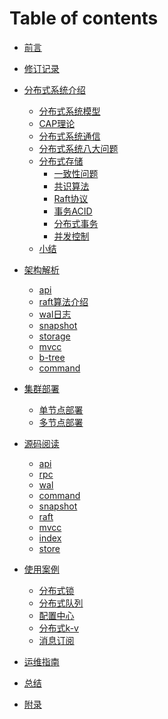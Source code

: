 # Table of contents

* [前言](README.md)

* [修订记录](revision/README.md)

* [分布式系统介绍](introduce/README.md)
    * [分布式系统模型](introduce/model.md)
    * [CAP理论](introduce/cap.md)
    * [分布式系统通信](introduce/network.md)
    * [分布式系统八大问题](introduce/eight_question.md)
    * [分布式存储](introduce/storage.md)
        * [一致性问题](introduce/storage/consistency.md)
        * [共识算法](introduce/storage/consensus_algorithm.md)
        * [Raft协议](introduce/storage/raft.md)
        * [事务ACID](introduce/storage/acid.md)
        * [分布式事务](introduce/storage/transation.md)
        * [并发控制](introduce/storage/mvcc.md)
    * [小结](introduce/summary.md)

* [架构解析](arch/README.md)
    * [api](arch/api.md)
    * [raft算法介绍](arch/raft.md)
    * [wal日志](arch/wal.md)
    * [snapshot](arch/snapshot.md)
    * [storage](arch/storage.md)
    * [mvcc](arch/mvcc.md)
    * [b-tree](arch/b-tree.md)
    * [command](arch/command.md)

* [集群部署](cluster/README.md)
    * [单节点部署](cluster/singlenode.md)
    * [多节点部署](cluster/multinode.md)

* [源码阅读](sourceCode/README.md)
    * [api]()
    * [rpc]()
    * [wal]()
    * [command]()
    * [snapshot]()
    * [raft]()
    * [mvcc]()
    * [index]()
    * [store]()

* [使用案例](usage/README.md)
    * [分布式锁]()
    * [分布式队列]()
    * [配置中心]()
    * [分布式k-v]()
    * [消息订阅]()

* [运维指南](ops/README.md)

* [总结](conclusion/README.md)

* [附录](appendix/README.md)

